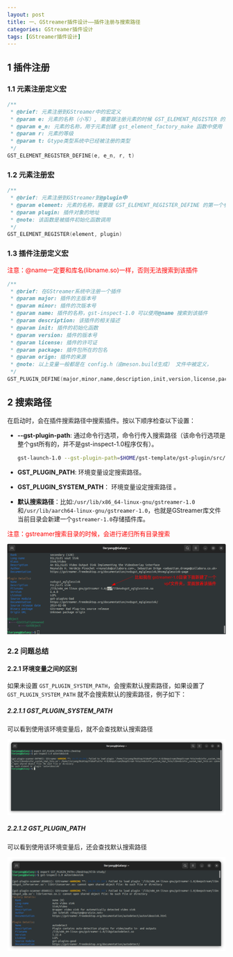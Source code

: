 ```yaml
---
layout: post
title: 一、GStreamer插件设计——插件注册与搜索路径
categories: GStreamer插件设计
tags: [GStreamer插件设计]
---
```


## 1 插件注册

### 1.1 元素注册定义宏

```c
/**
 * @brief: 元素注册到GStreamer中的宏定义
 * @param e: 元素的名称（小写）, 需要跟注册元素的时候 GST_ELEMENT_REGISTER 的第一个参数相同
 * @param e_n: 元素的名称，用于元素创建 gst_element_factory_make 函数中使用
 * @param r: 元素的等级
 * @param t: Gtype类型系统中已经被注册的类型
 */
GST_ELEMENT_REGISTER_DEFINE(e, e_n, r, t)
```

### 1.2 元素注册宏

```c
/**
 * @brief: 元素注册到GStreamer到@plugin中
 * @param element: 元素的名称，需要跟 GST_ELEMENT_REGISTER_DEFINE 的第一个参数相同
 * @param plugin: 插件对象的地址
 * @note: 该函数是被插件初始化函数调用
 */
GST_ELEMENT_REGISTER(element, plugin)
```

### 1.3 插件注册定义宏

<font color="red">注意：@name一定要和库名(libname.so)一样，否则无法搜索到该插件</font>

```c
/**
 * @brief: 在GStreamer系统中注册一个插件
 * @param major: 插件的主版本号
 * @param minor: 插件的次版本号
 * @param name: 插件的名称，gst-inspect-1.0 可以使用@name 搜索到该插件
 * @param description: 该插件的相关描述
 * @param init: 插件的初始化函数
 * @param version: 插件的版本号
 * @param license: 插件的许可证
 * @param package: 插件包所在的包名
 * @param orign: 插件的来源
 * @note: 以上变量一般都是在 config.h（由meson.build生成） 文件中被定义，
 */
GST_PLUGIN_DEFINE(major,minor,name,description,init,version,license,package,origin)
```


## 2 搜索路径

在启动时，会在插件搜索路径中搜索插件。按以下顺序检查以下设置：

- **--gst-plugin-path**: 通过命令行选项，命令行传入搜索路径（该命令行选项是整个gst所有的，并不是gst-inspect-1.0程序仅有）。

  ```sh
  gst-launch-1.0 --gst-plugin-path=$HOME/gst-template/gst-plugin/src/libs audiotestsrc ! my_element ! autoaudiosink
  ```
  
- **GST_PLUGIN_PATH**: 环境变量设定搜索路径。

- **GST_PLUGIN_SYSTEM_PATH**： 环境变量设定搜索路径 。

- **默认搜索路径**：比如:`/usr/lib/x86_64-linux-gnu/gstreamer-1.0`和`/usr/lib/aarch64-linux-gnu/gstreamer-1.0`，也就是GStreamer库文件当前目录会新建一个`gstreamer-1.0`存储插件库。

<font color="red">注意：gstreamer搜索目录的时候，会进行递归所有目录搜索</font>

![alt text](/assets/GStreamerPluginDesign/02_plugin_search_path/image-2.png)

### 2.2 问题总结

#### 2.2.1 环境变量之间的区别

如果未设置 `GST_PLUGIN_SYSTEM_PATH`，会搜索默认搜索路径，如果设置了 `GST_PLUGIN_SYSTEM_PATH` 就不会搜索默认的搜索路径，例子如下：

##### 2.2.1.1 GST_PLUGIN_SYSTEM_PATH

可以看到使用该环境变量后，就不会查找默认搜索路径

![alt text](/assets/GStreamerPluginDesign/02_plugin_search_path/image.png)

##### 2.2.1.2 GST_PLUGIN_PATH

可以看到使用该环境变量后，还会查找默认搜索路径

![alt text](/assets/GStreamerPluginDesign/02_plugin_search_path/image-1.png)

